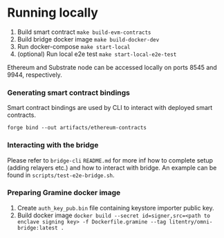 # Running locally

1. Build smart contract `make build-evm-contracts`
2. Build bridge docker image `make build-docker-dev`
3. Run docker-compose `make start-local`
4. (optional) Run local e2e test `make start-local-e2e-test`

Ethereum and Substrate node can be accessed locally on ports 8545 and 9944, respectively.

### Generating smart contract bindings

Smart contract bindings are used by CLI to interact with deployed smart contracts.

`forge bind --out artifacts/ethereum-contracts`


### Interacting with the bridge

Please refer to `bridge-cli` `README.md` for more inf how to complete setup (adding relayers etc.) and how to interact
with bridge.
An example can be found in `scripts/test-e2e-bridge.sh`.


### Preparing Gramine docker image

1. Create `auth_key_pub.bin` file containing keystore importer public key.
2. Build docker image `docker build --secret id=signer,src=<path to enclave signing key> -f Dockerfile.gramine --tag litentry/omni-bridge:latest .`